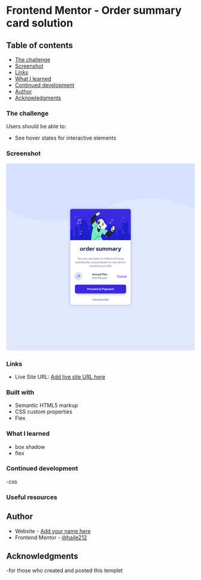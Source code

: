 # Frontend Mentor - Order summary card solution

## Table of contents
  - [The challenge](#the-challenge)
  - [Screenshot](#screenshot)
  - [Links](#links)
  - [What I learned](#what-i-learned)
  - [Continued development](#continued-development)
- [Author](#author)
- [Acknowledgments](#acknowledgments)





### The challenge

Users should be able to:

- See hover states for interactive elements

### Screenshot

![](./screenshot/desktop.jpg)



### Links

- Live Site URL: [Add live site URL here](https://your-live-site-url.com)


### Built with

- Semantic HTML5 markup
- CSS custom properties
- Flex


### What I learned

- box shadow
- flex


### Continued development

-css

### Useful resources


## Author

- Website - [Add your name here](https://www.your-site.com)
- Frontend Mentor - [@haile212](https://www.frontendmentor.io/profile/yourusername)


## Acknowledgments

-for those who created and posted this templet 
